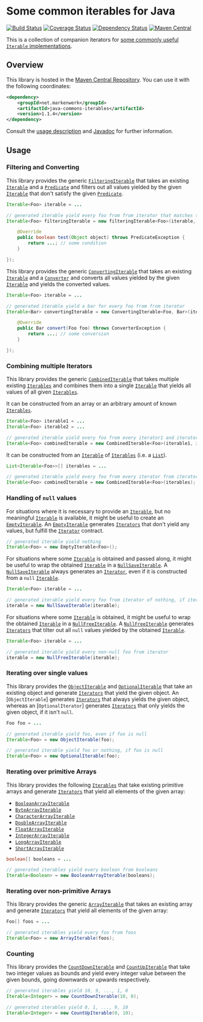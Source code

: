 # Some common iterables for Java

[![Build Status](https://travis-ci.org/markenwerk/java-commons-iterables.svg?branch=master)](https://travis-ci.org/markenwerk/java-commons-iterables)
[![Coverage Status](https://coveralls.io/repos/markenwerk/java-commons-iterables/badge.svg?branch=master&service=github)](https://coveralls.io/github/markenwerk/java-commons-iterables?branch=master)
[![Dependency Status](https://www.versioneye.com/user/projects/564f37bbff016c0033000471/badge.svg)](https://www.versioneye.com/user/projects/564f37bbff016c0033000471)
[![Maven Central](https://maven-badges.herokuapp.com/maven-central/net.markenwerk/commons-iterables/badge.svg)](https://maven-badges.herokuapp.com/maven-central/net.markenwerk/commons-iterables)

This is a collection of companion iterators for [some commonly useful `Iterable` implementations](https://github.com/markenwerk/java-commons-iterators).

## Overview

This library is hosted in the [Maven Central Repository](http://search.maven.org/#artifactdetails|net.markenwerk|java-commons-iterables|1.1.4|jar). You can use it with the following coordinates:

```xml
<dependency>
	<groupId>net.markenwerk</groupId>
	<artifactId>java-commons-iterables</artifactId>
	<version>1.1.4</version>
</dependency>
```

Consult the [usage description](#usage) and [Javadoc](http://markenwerk.github.io/java-commons-iterables/javadoc/1.1.4/index.html) for further information.

## Usage

### Filtering and Converting

This library provides the generic [`FilteringIterable`][FilteringIterable] that takes an existing [`Iterable`][Iterable] and a [`Predicate`][Predicate] and filters out all values yielded by the given [`Iterable`][Iterable] that don't satisfy the given [`Predicate`][Predicate].

```java
Iterable<Foo> iterable = ...

// generated iterable yield every foo from from iterator that matches the condition
Iterable<Foo> filteringIterable = new filteringIterable<Foo>(iterable, new Predicate<Foo>(){

	@Override
	public boolean test(Object object) throws PredicateException {
		return ...; // some condition
	}

});
```

This library provides the generic [`ConvertingIterable`][ConvertingIterable] that takes an existing [`Iterable`][Iterable] and a [`Converter`][Converter] and converts all values yielded by the given [`Iterable`][Iterable] and yields the converted values. 

```java
Iterable<Foo> iterable = ...

// generated iterable yield a bar for every foo from from iterator
Iterable<Bar> convertingIterable = new ConvertingIterable<Foo, Bar>(iterable, new Converter<Foo, Bar>(){

	@Override
	public Bar convert(Foo foo) throws ConverterException {
		return ...; // some conversion
	}

});
```

### Combining multiple Iterators

This library provides the generic [`CombinedIterable`][CombinedIterable] that takes multiple existing [`Iterables`][Iterable] and combines them into a single [`Iterable`][Iterable] that yields all values of all given [`Iterables`][Iterable].

It can be constructed from an array or an arbitrary amount of known [`Iterables`][Iterable].

```java
Iterable<Foo> iterable1 = ...
Iterable<Foo> iterable2 = ...

// generated iterable yield every foo from every iterator1 and iterator2
Iterable<Foo> combinedIterable = new CombinedIterable<Foo>(iterable1, iterable2);
```

It can be constructed from an [`Iterable`][Iterable] of [`Iterables`][Iterable] (i.e. a [`List`][List]).

```java
List<Iterable<Foo>>[] iterables = ...

// generated iterable yield every foo from every iterator from iterators
Iterable<Foo> combinedIterable = new CombinedIterable<Foo>(iterables);
```

### Handling of `null` values

For situations where it is necessary to provide an [`Iterable`][Iterable], but no meaningful [`Iterable`][Iterable] is available, it might be useful to create an [`EmptyIterable`][EmptyIterable]. An [`EmptyIterable`][EmptyIterable] generates [`Iterators`][Iterator] that don't yield any values, but fulfill the [`Iterator`][Iterator] contract.

```java
// generated iterable yield nothing
Iterable<Foo> = new EmptyIterable<Foo>();
```

For situations where some [`Iterable`][Iterable] is obtained and passed along, it might be useful to wrap the obtained [`Iterable`][Iterable] in a [`NullSaveIterable`][NullSaveIterable]. A [`NullSaveIterable`][NullSaveIterable] always generates an [`Iterator`][Iterator], even if it is constructed from a `null` [`Iterable`][Iterable].

```java
Iterable<Foo> iterable = ...

// generated iterable yield every foo from iterator of nothing, if iterator is null
iterable = new NullSaveIterable(iterable);
```

For situations where some [`Iterable`][Iterable] is obtained, it might be useful to wrap the obtained [`Iterable`][Iterable] in a [`NullFreeIterable`][NullFreeIterable]. A [`NullFreeIterable`][NullFreeIterable] generates [`Iterators`][Iterator] that tilter out all `null` values yielded by the obtained [`Iterable`][Iterable].

```java
Iterable<Foo> iterable = ...

// generated iterable yield every non-null foo from iterator
iterable = new NullFreeIterable(iterable);
```

### Iterating over single values

This library provides the [`ObjectIterable`][ObjectIterable] and [`OptionalIterable`][OptionalIterable] that take an existing object and generate [`Iterators`][Iterator] that yield the given object. An [`ObjectIterable`] generates [`Iterators`][Iterator] that always yields the given object, whereas an [`OptionalIterator`] generates [`Iterators`][Iterator] that only yields the given object, if it isn't `null`. 

```java
Foo foo = ...

// generated iterable yield foo, even if foo is null
Iterable<Foo> = new ObjectIterable(foo); 

// generated iterable yield foo or nothing, if foo is null
Iterable<Foo> = new OptionalIterable(foo); 
```

### Iterating over primitive Arrays

This library provides the following [`Iterables`][Iterable] that take existing primitive arrays and generate [`Iterators`][Iterator] that yield all elements of the given array:

- [`BooleanArrayIterable`][BooleanArrayIterable]
- [`ByteArrayIterable`][ByteArrayIterable]
- [`CharacterArrayIterable`][CharacterArrayIterable]
- [`DoubleArrayIterable`][DoubleArrayIterable]
- [`FloatArrayIterable`][FloatArrayIterable]
- [`IntegerArrayIterable`][IntegerArrayIterable]
- [`LongArrayIterable`][LongArrayIterable]
- [`ShortArrayIterable`][ShortArrayIterable]

```java
boolean[] booleans = ...

// generated iterables yield every boolean from booleans
Iterable<Boolean> = new BooleanArrayIterable(booleans);
```

### Iterating over non-primitive Arrays

This library provides the generic [`ArrayIterable`][ArrayIterable] that takes an existing array and generate [`Iterators`][Iterator] that yield all elements of the given array:

```java
Foo[] foos = ...

// generated iterables yield every foo from foos
Iterable<Foo> = new ArrayIterable(foos);
```

### Counting

This library provides the [`CountDownIterable`][CountDownIterable] and [`CountUpIterable`][CountUpIterable] that take two integer values as bounds and yield every integer value between the given bounds, going downwards or upwards respectively.

```java
// generated iterables yield 10, 9, ..., 1, 0
Iterable<Integer> = new CountDownIterable(10, 0);

// generated iterables yield 0, 1, ..., 9, 10
Iterable<Integer> = new CountUpIterable(0, 10); 
```

[ArrayIterable]: http://static.javadoc.io/net.markenwerk/commons-iterables/1.1.4/index.html?net/markenwerk/commons/iterables/ArrayIterable.html
[BooleanArrayIterable]: http://static.javadoc.io/net.markenwerk/commons-iterables/1.1.4/index.html?net/markenwerk/commons/iterables/BooleanArrayIterable.html
[ByteArrayIterable]: http://static.javadoc.io/net.markenwerk/commons-iterables/1.1.4/index.html?net/markenwerk/commons/iterables/ByteArrayIterable.html
[CharacterArrayIterable]: http://static.javadoc.io/net.markenwerk/commons-iterables/1.1.4/index.html?net/markenwerk/commons/iterables/CharacterArrayIterable.html
[CombinedIterable]: http://static.javadoc.io/net.markenwerk/commons-iterables/1.1.4/index.html?net/markenwerk/commons/iterables/CombinedIterable.html
[ConvertingIterable]: http://static.javadoc.io/net.markenwerk/commons-iterables/1.1.4/index.html?net/markenwerk/commons/iterables/ConvertingIterable.html
[CountDownIterable]: http://static.javadoc.io/net.markenwerk/commons-iterables/1.1.4/index.html?net/markenwerk/commons/iterables/CountDownIterable.html
[CountUpIterable]: http://static.javadoc.io/net.markenwerk/commons-iterables/1.1.4/index.html?net/markenwerk/commons/iterables/CountUpIterable.html
[DoubleArrayIterable]: http://static.javadoc.io/net.markenwerk/commons-iterables/1.1.4/index.html?net/markenwerk/commons/iterables/DoubleArrayIterable.html
[EmptyIterable]: http://static.javadoc.io/net.markenwerk/commons-iterables/1.1.4/index.html?net/markenwerk/commons/iterables/EmptyIterable.html
[FilteringIterable]: http://static.javadoc.io/net.markenwerk/commons-iterables/1.1.4/index.html?net/markenwerk/commons/iterables/FilteringIterable.html
[FloatArrayIterable]: http://static.javadoc.io/net.markenwerk/commons-iterables/1.1.4/index.html?net/markenwerk/commons/iterables/FloatArrayIterable.html
[IntegerArrayIterable]: http://static.javadoc.io/net.markenwerk/commons-iterables/1.1.4/index.html?net/markenwerk/commons/iterables/IntegerArrayIterable.html
[LongArrayIterable]: http://static.javadoc.io/net.markenwerk/commons-iterables/1.1.4/index.html?net/markenwerk/commons/iterables/LongArrayIterable.html
[NullFreeIterable]: http://static.javadoc.io/net.markenwerk/commons-iterables/1.1.4/index.html?net/markenwerk/commons/iterables/NullFreeIterable.html
[NullSaveIterable]: http://static.javadoc.io/net.markenwerk/commons-iterables/1.1.4/index.html?net/markenwerk/commons/iterables/NullSaveIterable.html
[ObjectIterable]: http://static.javadoc.io/net.markenwerk/commons-iterables/1.1.4/index.html?net/markenwerk/commons/iterables/ObjectIterable.html
[OptionalIterable]: http://static.javadoc.io/net.markenwerk/commons-iterables/1.1.4/index.html?net/markenwerk/commons/iterables/OptionalIterable.html
[ShortArrayIterable]: http://static.javadoc.io/net.markenwerk/commons-iterables/1.1.4/index.html?net/markenwerk/commons/iterables/ShortArrayIterable.html

[Converter]: http://static.javadoc.io/net.markenwerk/commons-interfaces/2.0.0/index.html?net/markenwerk/commons/interfaces/Converter.html
[Predicate]: http://static.javadoc.io/net.markenwerk/commons-interfaces/2.0.0/index.html?net/markenwerk/commons/interfaces/Predicate.html

[Iterable]: http://docs.oracle.com/javase/6/docs/api/index.html?java/lang/Iterable.html
[Iterator]: http://docs.oracle.com/javase/6/docs/api/index.html?java/util/Iterator.html
[List]: http://docs.oracle.com/javase/6/docs/api/index.html?java/util/List.html
